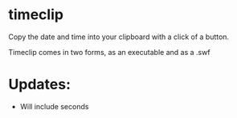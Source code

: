 # timeclip
Copy the date and time into your clipboard with a click of a button.

Timeclip comes in two forms, as an executable and as a .swf

# Updates:
- Will include seconds
